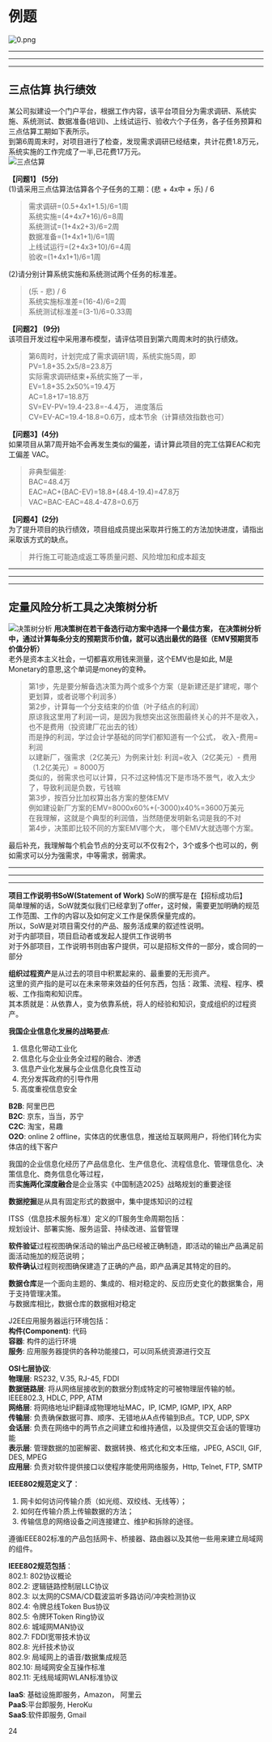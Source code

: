 # 例题

![0.png](res/0.png)

---
---
---

## 三点估算 执行绩效

某公司拟建设一个门户平台，根据工作内容，该平台项目分为需求调研、系统实施、系统测试、数据准备(培训)、上线试运行、验收六个子任务，各子任务预算和三点估算工期如下表所示。  
到第6周周末时，对项目进行了检查，发现需求调研已经结束，共计花费1.8万元，系统实施的工作完成了一半,已花费17万元。  
![三点估算](res/3dgs.png)

**【问题1】 (5分)**  
(1)请采用三点估算法估算各个子任务的工期：(悲 + 4x中 + 乐) / 6
>需求调研=(0.5+4x1+1.5)/6=1周  
系统实施=(4+4x7+16)/6=8周  
系统测试=(1+4x2+3)/6=2周  
数据准备=(1+4x1+1)/6=1周  
上线试运行=(2+4x3+10)/6=4周  
验收=(1+4x1+1)/6=1周

(2)请分别计算系统实施和系统测试两个任务的标准差。
>(乐 - 悲) / 6  
系统实施标准差=(16-4)/6=2周  
系统测试标准差=(3-1)/6=0.33周

**【问题2】 (9分)**  
该项目开发过程中采用瀑布模型，请评估项目到第六周周末时的执行绩效。
>第6周时，计划完成了需求调研1周，系统实施5周，即PV=1.8+35.2x5/8=23.8万  
实际需求调研结束+系统实施了一半，  
EV=1.8+35.2x50%=19.4万  
AC=1.8+17=18.8万  
SV=EV-PV=19.4-23.8=-4.4万， 进度落后  
CV=EV-AC=19.4-18.8=0.6万，成本节余（计算绩效指数也可）

**【问题3】(4分)**  
如果项目从第7周开始不会再发生类似的偏差，请计算此项目的完工估算EAC和完工偏差 VAC。
>非典型偏差:  
BAC=48.4万  
EAC=AC+(BAC-EV)=18.8+(48.4-19.4)=47.8万  
VAC=BAC-EAC=48.4-47.8=0.6万

**【问题4】(2分)**  
为了提升项目的执行绩效，项目组成员提出采取并行施工的方法加快进度，请指出采取该方式的缺点。
>并行施工可能造成返工等质量问题、风险增加和成本超支

---
---
---

## 定量风险分析工具之决策树分析

![决策树分析](res/jcsfx.png)
**用决策树在若干备选行动方案中选择一个最佳方案， 在决策树分析中，通过计算每条分支的预期货币价值，就可以选出最优的路径（EMV预期货币价值分析）**  
老外是资本主义社会，一切都喜欢用钱来测量，这个EMV也是如此, M是Monetary的意思,这个单词是money的变种。
>第1步，先是要分解备选决策为两个或多个方案（是新建还是扩建呢，哪个更划算，或者说哪个利润多）  
第2步，计算每一个分支结束的价值（叶子结点的利润）  
原谅我这里用了利润一词，是因为我想突出这张图最终关心的并不是收入，也不是费用（投资建厂花出去的钱）  
而是挣的利润，学过会计学基础的同学们都知道有一个公式， 收入-费用=利润  
以建新厂，强需求（2亿美元）为例来计划: 利润=收入（2亿美元）- 费用（1.2亿美元）= 8000万  
类似的，弱需求也可以计算，只不过这种情况下是市场不景气，收入太少了，导致利润是负数，亏钱嘛  
第3步，按百分比加权算出各方案的整体EMV  
例如建设新厂方案的EMV=8000x60%+(-3000)x40%=3600万美元  
在我理解，这就是个典型的利润值，当然随便发明新名词是我的不对  
第4步，决策即比较不同的方案EMV哪个大， 哪个EMV大就选哪个方案。

最后补充，我理解每个机会节点的分支可以不仅有2个，3个或多个也可以的，例如需求可以分为强需求，中等需求，弱需求。

---
---
---

**项目工作说明书SoW(Statement of Work)**
SoW的撰写是在【招标成功后】  
简单理解的话，SoW就类似我们已经拿到了offer，这时候，需要更加明确的规范工作范围、工作的内容以及如何定义工作是保质保量完成的。  
所以，SoW是对项目需交付的产品、服务活成果的叙述性说明。  
对于内部项目，项目启动者或发起人提供工作说明书  
对于外部项目，工作说明书则由客户提供，可以是招标文件的一部分，或合同的一部分

**组织过程资产**是从过去的项目中积累起来的、最重要的无形资产。  
这里的资产指的是可以在未来带来效益的任何东西，包括：政策、流程、程序、模板、工作指南和知识库。  
其本质就是：从依靠人，变为依靠系统，将人的经验和知识，变成组织的过程资产。

**我国企业信息化发展的战略要点**:

1. 信息化带动工业化
2. 信息化与企业业务全过程的融合、渗透
3. 信息产业化发展与企业信息化良性互动
4. 充分发挥政府的引导作用
5. 高度重视信息安全

**B2B**: 阿里巴巴  
**B2C**: 京东，当当，苏宁  
**C2C**: 淘宝，易趣  
**O2O**: online 2 offline，实体店的优惠信息，推送给互联网用户，将他们转化为实体店的线下客户

我国的企业信息化经历了产品信息化、生产信息化、流程信息化、管理信息化、决策信息化、商务信息化等过程，  
而**实施两化深度融合**是企业落实《中国制造2025》战略规划的重要途径

**数据挖掘**是从具有固定形式的数据中，集中提炼知识的过程

ITSS（信息技术服务标准）定义的IT服务生命周期包括：  
规划设计、部署实施、服务运营、持续改进、监督管理

**软件验证**过程视图确保活动的输出产品已经被正确制造，即活动的输出产品满足前面活动施加的规范说明；  
**软件确认**过程则视图确保建造了正确的产品，即产品满足其特定的目的。  

**数据仓库**是一个面向主题的、集成的、相对稳定的、反应历史变化的数据集合，用于支持管理决策。  
与数据库相比，数据仓库的数据相对稳定

J2EE应用服务器运行环境包括：  
**构件(Component)**: 代码  
**容器**: 构件的运行环境  
**服务**: 应用服务器提供的各种功能接口，可以同系统资源进行交互

**OSI七层协议**:  
**物理层**: RS232, V.35, RJ-45, FDDI  
**数据链路层**: 将从网络层接收到的数据分割成特定的可被物理层传输的帧。IEEE802.3, HDLC, PPP, ATM  
**网络层**: 将网络地址IP翻译成物理地址MAC，IP, ICMP, IGMP, IPX, ARP  
**传输层**: 负责确保数据可靠、顺序、无错地从A点传输到B点。TCP, UDP, SPX  
**会话层**: 负责在网络中的两节点之间建立和维持通信，以及提供交互会话的管理功能  
**表示层**: 管理数据的加密解密、数据转换、格式化和文本压缩，JPEG, ASCII, GIF, DES, MPEG  
**应用层**: 负责对软件提供接口以使程序能使用网络服务，Http, Telnet, FTP, SMTP  

**IEEE802规范定义了**：

1. 网卡如何访问传输介质（如光缆、双绞线、无线等）；
2. 如何在传输介质上传输数据的方法；
3. 传输信息的网络设备之间连接建立、维护和拆除的途径。

遵循IEEE802标准的产品包括网卡、桥接器、路由器以及其他一些用来建立局域网的组件。

**IEEE802规范包括**：  
802.1: 802协议概论  
802.2: 逻辑链路控制层LLC协议  
802.3: 以太网的CSMA/CD载波监听多路访问/冲突检测协议  
802.4: 令牌总线Token Bus协议  
802.5: 令牌环Token Ring协议  
802.6: 城域网MAN协议  
802.7: FDDI宽带技术协议  
802.8: 光纤技术协议  
802.9: 局域网上的语音/数据集成规范  
802.10: 局域网安全互操作标准  
802.11: 无线局域网WLAN标准协议

**IaaS**: 基础设施即服务，Amazon， 阿里云  
**PaaS**:平台即服务, HeroKu  
**SaaS**:软件即服务, Gmail

24
